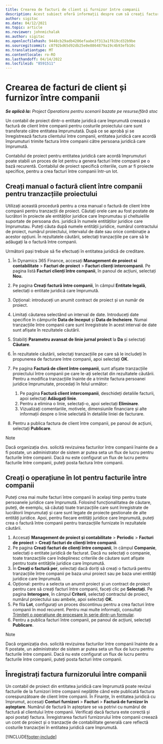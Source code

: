 ```yaml
---
title: Crearea de facturi de client și furnizor între companii
description: Acest subiect oferă informații despre cum să creați facturi de client și vânzător între companii.
author: sigitac
ms.date: 04/12/2021
ms.topic: article
ms.reviewer: johnmichalak
ms.author: sigitac
ms.openlocfilehash: 9448cb29adb4206efaabe3f313a1f619cd32b9be
ms.sourcegitcommit: c0792bd65d92db25e0e8864879a19c4b93efb10c
ms.translationtype: MT
ms.contentlocale: ro-RO
ms.lasthandoff: 04/14/2022
ms.locfileid: "8591511"
---
```

# <a name="create-intercompany-customer-and-vendor-invoices"></a>Crearea de facturi de client și furnizor între companii

_**Se aplică la:** Project Operations pentru scenarii bazate pe resurse/fără stoc_

Un contabil de proiect dintr-o entitate juridică care împrumută creează o factură de client între companii pentru costurile proiectului care sunt transferate către entitatea împrumutată. După ce se aprobă și se înregistrează factura clientului între companii, entitatea juridică care acordă împrumuturi trimite factura între companii către persoana juridică care împrumută.

Contabilul de proiect pentru entitatea juridică care acordă împrumuturi poate stabili un proces de lot pentru a genera facturi între companii pe o bază recurentă. Contabilul de proiect specifică criteriile, cum ar fi proiecte specifice, pentru a crea facturi între companii într-un lot.

## <a name="manually-create-an-intercompany-customer-invoice-for-project-transactions"></a>Creați manual o factură client între companii pentru tranzacțiile proiectului 

Utilizați această procedură pentru a crea manual o factură de client între companii pentru tranzacții de proiect. Căutați orele care au fost postate de lucrători în proiecte ale entităților juridice care împrumutau și cheltuielile suportate de persoana dvs. juridică în numele entităților juridice care împrumutau. Puteți căuta după numele entității juridice, numărul contractului de proiect, numărul proiectului, intervalul de date sau orice combinație a acestor opțiuni. În rezultatele căutării, selectați tranzacțiile pe care să le adăugați la o factură între companii. 

Următorii pași trebuie să fie efectuați în entitatea juridică de creditare. 

1. În Dynamics 365 Finance, accesați **Management de proiect si contabilitate** > **Facturi de proiect** > **Facturi clienți intercompanii**. Pe pagina listă **Facturi clienți între companii**, în panoul de acțiuni, selectați **Nou.**
2. Pe pagina **Creați factură între companii**, în câmpul **Entitate legală**, selectați o entitate juridică care împrumută.
3. Opțional: introduceți un anumit contract de proiect și un număr de proiect.
4. Limitați căutarea selectând un interval de date. Introduceți date specifice în câmpurile **Data de început** și **Data de încheiere**. Numai tranzacțiile între companii care sunt înregistrate în acest interval de date sunt afișate în rezultatele căutării.
5. Stabiliți **Parametru avansat de linie jurnal proiect** la **Da** și selectați **Căutare**.
6. În rezultatele căutării, selectați tranzacțiile pe care să le includeți în propunerea de facturare între companii, apoi selectați **OK**.
7. Pe pagina **Factură de client între companii**, sunt afișate tranzacțiile proiectului între companii pe care le-ați selectat din rezultatele căutării. Pentru a modifica tranzacțiile înainte de a trimite factura persoanei juridice împrumutate, procedați în felul următor:
  
    1. Pe pagina **Factură client intercompanii**, deschideți detaliile facturii, apoi selectați **Adăugați linie**.
    2. Pentru a elimina o linie, selectați-o, apoi selectați **Eliminare**.
    3. Vizualizați comentariile, motivele, dimensiunile financiare și alte informații despre o linie selectată în detaliile liniei de facturare.
    
8. Pentru a publica factura de client între companii, pe panoul de acțiuni, selectați **Publicare**.

> [!NOTE]
> Dacă organizația dvs. solicită revizuirea facturilor între companii înainte de a fi postate, un administrator de sistem ar putea seta un flux de lucru pentru facturile între companii. Dacă nu este configurat un flux de lucru pentru facturile între companii, puteți posta factura între companii.

## <a name="create-a-batch-job-for-intercompany-invoices"></a>Creați o operațiune în lot pentru facturile între companii

Puteți crea mai multe facturi între companii în același timp pentru toate persoanele juridice care împrumută. Folosind funcționalitatea de căutare, puteți, de exemplu, să căutați toate tranzacțiile care sunt înregistrate de lucrătorii împrumutați și care sunt legate de proiecte gestionate de alte entități juridice. Apoi, pentru fiecare entități juridice care împrumută, puteți crea o factură între companii pentru tranzacțiile furnizate în rezultatele căutării.

1. Accesați **Management de proiect și contabilitate** > **Periodic** > **Facturi de proiect** > **Creați facturi de clienți între companii**.
2. Pe pagina **Creați facturi de clienți între companii**, în câmpul **Companie**, selectați o entitate juridică de facturat. Dacă nu selectați o companie, toate tranzacțiile care îndeplinesc criteriile de căutare sunt afișate pentru toate entitățile juridice care împrumută.
3. În **Creați o factură per**, selectați dacă doriți să creați o factură pentru tranzacțiile între companii pe baza unui proiect sau pe baza unei entități juridice care împrumută.
4. Opțional: pentru a selecta un anumit proiect și un contract de proiect pentru care să creați facturi între companii, faceți clic pe **Selectați**. Pe pagina **Interogare**, în câmpul **Criterii**, selectați contractul de proiect, numărul proiectului sau ambele, apoi selectați **OK**.
5. Pe fila **Lot**, configurați un proces discontinuu pentru a crea facturi între companii în mod recurent. Pentru mai multe informații, consultați [Trimiteți o operațiune de procesare în serie dintr-un formular](/dynamicsax-2012/appuser-itpro/submit-a-batch-processing-job-from-a-form).
6. Pentru a publica facturi între companii, pe panoul de acțiuni, selectați **Publicare**.

> [!NOTE]
> Dacă organizația dvs. solicită revizuirea facturilor între companii înainte de a fi postate, un administrator de sistem ar putea seta un flux de lucru pentru facturile între companii. Dacă nu este configurat un flux de lucru pentru facturile între companii, puteți posta facturi între companii.

## <a name="post-the-intercompany-vendor-invoice"></a>Înregistrați factura furnizorului între companii

Un contabil de proiect din entitatea juridică care împrumută poate revizui facturile de la furnizori între companii neplătite când este publicată factura corespunzătoare de client între companii. În Finanțe, în entitatea juridică cu împrumut, accesați **Conturi furnizori** > **Facturi** > **Factură de furnizor în așteptare**. Numărul de factură în așteptare se va potrivi cu numărul de factură al clientului între companii. Verificați dacă factura este corectă și apoi postați factura. Înregistrarea facturii furnizorului între companii creează un cont de proiect și o tranzacție de contabilitate generală care reflectă costurile tranzacției în entitatea juridică care împrumută.


[!INCLUDE[footer-include](../includes/footer-banner.md)]
